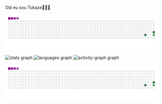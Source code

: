 Olá eu sou Tukaze🤯🤯🤯

![snake gif](https://github.com/tukazeznt/tukazeznt/blob/output/github-contribution-grid-snake.gif)

<div align="left">
  <img src="https://github-readme-stats.vercel.app/api?username=tukazeznt&hide_title=false&hide_rank=false&show_icons=true&include_all_commits=true&count_private=true&disable_animations=false&theme=dark_light&locale=en&hide_border=false&order=1" height="150" alt="stats graph"  />
  <img src="https://github-readme-stats.vercel.app/api/top-langs?username=brunograna&locale=en&hide_title=false&layout=compact&card_width=320&langs_count=5&theme=gruvbox_light&hide_border=true&order=2" height="150" alt="languages graph"  />
  <img src="https://github-readme-activity-graph.vercel.app/graph?username=Tukazeznt&radius=16&theme=gruvbox&area=true&order=5&hide_title=false&hide_border=true" height="300" alt="activity-graph graph"  />
</div>

![snake gif](https://github.com/tukazeznt/tukazeznt/blob/output/github-contribution-grid-snake.gif)
